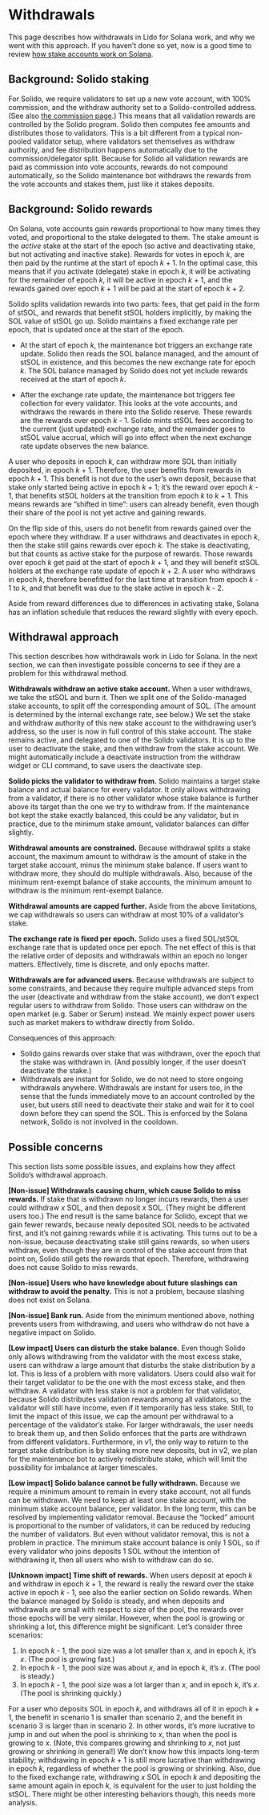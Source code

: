 # Withdrawals

This page describes how withdrawals in Lido for Solana work, and why we went
with this approach. If you haven’t done so yet, now is a good time to review
[how stake accounts work on Solana](solana-staking#stake-accounts).

## Background: Solido staking

For Solido, we require validators to set up a new vote account, with 100%
commission, and the withdraw authority set to a Solido-controlled address. (See
also [the commission page](commission).) This means that all validation rewards
are controlled by the Solido program. Solido then computes fee amounts and
distributes those to validators. This is a bit different from a typical
non-pooled validator setup, where validators set themselves as withdraw
authority, and fee distribution happens automatically due to the
commission/delegator split. Because for Solido all validation rewards are paid
as commission into vote accounts, rewards do not compound automatically, so the
Solido maintenance bot withdraws the rewards from the vote accounts and stakes
them, just like it stakes deposits.

## Background: Solido rewards

On Solana, vote accounts gain rewards proportional to how many times they voted,
and proportional to the stake delegated to them. The stake amount is the
*active* stake at the start of the epoch (so active and deactivating stake, but
not activating and inactive stake). Rewards for votes in epoch _k_, are then
paid by the runtime at the start of epoch _k_ + 1. In the optimal case, this
means that if you activate (delegate) stake in epoch _k_, it will be activating
for the remainder of epoch _k_, it will be active in epoch _k_ + 1, and the
rewards gained over epoch _k_ + 1 will be paid at the start of epoch _k_ + 2.

Solido splits validation rewards into two parts: fees, that get paid in the form
of stSOL, and rewards that benefit stSOL holders implicitly, by making the SOL
value of stSOL go up. Solido maintains a fixed exchange rate per epoch, that is
updated once at the start of the epoch.

 * At the start of epoch _k_, the maintenance bot triggers an exchange rate
   update. Solido then reads the SOL balance managed, and the amount of stSOL in
   existence, and this becomes the new exchange rate for epoch _k_. The SOL
   balance managed by Solido does not yet include rewards received at the start
   of epoch _k_.

 * After the exchange rate update, the maintenance bot triggers fee collection
   for every validator. This looks at the vote accounts, and withdraws the
   rewards in there into the Solido reserve. These rewards are the rewards over
   epoch _k_ - 1. Solido mints stSOL fees according to the current (just
   updated) exchange rate, and the remainder goes to stSOL value accrual, which
   will go into effect when the next exchange rate update observes the new
   balance.

A user who deposits in epoch _k_, can withdraw more SOL than initially
deposited, in epoch _k_ + 1. Therefore, the user benefits from rewards in epoch
_k_ + 1. This benefit is not due to the user’s own deposit, because that stake
only started being active in epoch _k_ + 1; it’s the reward over epoch _k_ - 1,
that benefits stSOL holders at the transition from epoch _k_ to _k_ + 1. This
means rewards are “shifted in time”: users can already benefit, even though
their share of the pool is not yet active and gaining rewards.

On the flip side of this, users do not benefit from rewards gained over the
epoch where they withdraw. If a user withdraws and deactivates in epoch _k_,
then the stake still gains rewards over epoch _k_. The stake is deactivating,
but that counts as active stake for the purpose of rewards. Those rewards over
epoch _k_ get paid at the start of epoch _k_ + 1, and they will benefit stSOL
holders at the exchange rate update of epoch _k_ + 2. A user who withdraws in
epoch _k_, therefore benefitted for the last time at transition from epoch
_k_ - 1 to _k_, and that benefit was due to the stake active in epoch _k_ - 2.

Aside from reward differences due to differences in activating stake, Solana has
an inflation schedule that reduces the reward slightly with every epoch.

## Withdrawal approach

This section describes how withdrawals work in Lido for Solana. In the next
section, we can then investigate possible concerns to see if they are a problem
for this withdrawal method.

**Withdrawals withdraw an active stake account.**
When a user withdraws, we take the stSOL and burn it. Then we split one of the
Solido-managed stake accounts, to split off the corresponding amount of SOL.
(The amount is determined by the internal exchange rate, see below.) We set the
stake and withdraw authority of this new stake account to the withdrawing user’s
address, so the user is now in full control of this stake account. The stake
remains active, and delegated to one of the Solido validators. It is up to the
user to deactivate the stake, and then withdraw from the stake account. We might
automatically include a deactivate instruction from the withdraw widget or CLI
command, to save users the deactivate step.

**Solido picks the validator to withdraw from.**
Solido maintains a target stake balance and actual balance for every validator.
It only allows withdrawing from a validator, if there is no other validator
whose stake balance is further above its target than the one we try to withdraw
from. If the maintenance bot kept the stake exactly balanced, this could be any
validator, but in practice, due to the minimum stake amount, validator balances
can differ slightly.

**Withdrawal amounts are constrained.**
Because withdrawal splits a stake account, the maximum amount to withdraw is the
amount of stake in the target stake account, minus the minimum stake balance. If
users want to withdraw more, they should do multiple withdrawals. Also, because
of the minimum rent-exempt balance of stake accounts, the minimum amount to
withdraw is the minimum rent-exempt balance.

**Withdrawal amounts are capped further.**
Aside from the above limitations, we cap withdrawals so users can withdraw at
most 10% of a validator’s stake.

**The exchange rate is fixed per epoch.**
Solido uses a fixed SOL/stSOL exchange rate that is updated once per epoch. The
net effect of this is that the relative order of deposits and withdrawals within
an epoch no longer matters. Effectively, time is discrete, and only epochs
matter.

**Withdrawals are for advanced users.**
Because withdrawals are subject to some constraints, and because they require
multiple advanced steps from the user (deactivate and withdraw from the stake
account), we don’t expect regular users to withdraw from Solido. Those users can
withdraw on the open market (e.g. Saber or Serum) instead. We mainly expect
power users such as market makers to withdraw directly from Solido.

Consequences of this approach:

 * Solido gains rewards over stake that was withdrawn, over the epoch that the
   stake was withdrawn in. (And possibly longer, if the user doesn’t deactivate
   the stake.)
 * Withdrawals are instant for Solido, we do not need to store ongoing
   withdrawals anywhere. Withdrawals are instant for users too, in the sense
   that the funds immediately move to an account controlled by the user, but
   users still need to deactivate their stake and wait for it to cool down
   before they can spend the SOL. This is enforced by the Solana network, Solido
   is not involved in the cooldown.

## Possible concerns

This section lists some possible issues, and explains how they affect Solido’s
withdrawal approach.

**[Non-issue] Withdrawals causing churn, which cause Solido to miss rewards.**
If stake that is withdrawn no longer incurs rewards, then a user could withdraw
_x_ SOL, and then deposit _x_ SOL. (They might be different users too.) The end
result is the same balance for Solido, except that we gain fewer rewards,
because newly deposited SOL needs to be activated first, and it’s not gaining
rewards while it is activating. This turns out to be a non-issue, because
deactivating stake still gains rewards, so when users withdraw, even though they
are in control of the stake account from that point on, Solido still gets the
rewards that epoch. Therefore, withdrawing does not cause Solido to miss
rewards.

**[Non-issue] Users who have knowledge about future slashings can withdraw to
avoid the penalty.** This is not a problem, because slashing does not exist on
Solana.

**[Non-issue] Bank run.** Aside from the minimum mentioned above, nothing
prevents users from withdrawing, and users who withdraw do not have a negative
impact on Solido.

**[Low impact] Users can disturb the stake balance.**
Even though Solido only allows withdrawing from the validator with the most
excess stake, users can withdraw a large amount that disturbs the stake
distribution by a lot. This is less of a problem with more validators. Users
could also wait for their target validator to be the one with the most excess
stake, and then withdraw. A validator with less stake is not a problem for that
validator, because Solido distributes validation rewards among all validators,
so the validator will still have income, even if it temporarily has less stake.
Still, to limit the impact of this issue, we cap the amount per withdrawal to a
percentage of the validator’s stake. For larger withdrawals, the user needs to
break them up, and then Solido enforces that the parts are withdrawn from
different validators. Furthermore, in v1, the only way to return to the target
stake distribution is by staking more new deposits, but in v2, we plan for the
maintenance bot to actively redistribute stake, which will limit the possibility
for imbalance at larger timescales.

**[Low impact] Solido balance cannot be fully withdrawn.** Because we require a
minimum amount to remain in every stake account, not all funds can be withdrawn.
We need to keep at least one stake account, with the minimum stake account
balance, per validator. In the long term, this can be resolved by implementing
validator removal. Because the “locked” amount is proportional to the number of
validators, it can be reduced by reducing the number of validators. But even
without validator removal, this is not a problem in practice. The minimum stake
account balance is only 1 SOL, so if every validator who joins deposits 1 SOL
without the intention of withdrawing it, then all users who wish to withdraw can
do so.

**[Unknown impact] Time shift of rewards.** When users deposit at epoch _k_ and
withdraw in epoch _k_ + 1, the reward is really the reward over the stake active
in epoch _k_ - 1, see also the earlier section on Solido rewards. When the
balance managed by Solido is steady, and when deposits and withdrawals are small
with respect to size of the pool, the rewards over those epochs will be very
similar. However, when the pool is growing or shrinking a lot, this difference
might be significant. Let’s consider three scenarios:

 1. In epoch _k_ - 1, the pool size was a lot smaller than _x_, and in epoch
    _k_, it’s _x_. (The pool is growing fast.)
 2. In epoch _k_ - 1, the pool size was about _x_, and in epoch _k_, it’s _x_.
    (The pool is steady.)
 3. In epoch _k_ - 1, the pool size was a lot larger than _x_, and in epoch _k_,
    it’s _x_. (The pool is shrinking quickly.)

For a user who deposits SOL in epoch _k_, and withdraws all of it in epoch
_k_ + 1, the benefit in scenario 1 is smaller than scenario 2, and the benefit
in scenario 3 is larger than in scenario 2. In other words, it’s more lucrative
to jump in and out when the pool is shrinking to _x_, than when the pool is
growing to _x_. (Note, this compares growing and shrinking to _x_, not just
growing or shrinking in general!) We don’t know how this impacts long-term
stability; withdrawing in epoch _k_ + 1 is still more lucrative than withdrawing
in epoch _k_, regardless of whether the pool is growing or shrinking. Also, due
to the fixed exchange rate, withdrawing _x_ SOL in epoch _k_ and depositing the
same amount again in epoch _k_, is equivalent for the user to just holding the
stSOL. There might be other interesting behaviors though, this needs more
analysis.
